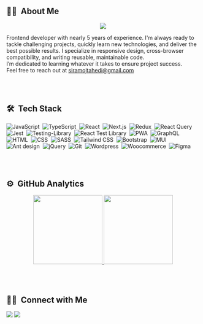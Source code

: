 ## 👩‍💻 &nbsp;About Me

<p align="center">
  <a href="https://skillicons.dev">
    <img src="https://skillicons.dev/icons?i=js,ts,react,nextjs" />
  </a>
</p>

Frontend developer with nearly 5 years of experience. I'm always ready to tackle challenging projects, quickly learn new technologies, and deliver the best possible results.
I specialize in responsive design, cross-browser compatibility, and writing reusable, maintainable code.<br/> I’m dedicated to learning whatever it takes to ensure project success.
<br/>
Feel free to reach out at siramojtahedi@gmail.com

<br/>
<br/>

## 🛠 &nbsp;Tech Stack

![JavaScript](https://img.shields.io/badge/-JavaScript-05122A?style=for-the-badge&logo=javascript)&nbsp;
![TypeScript](https://img.shields.io/badge/-TypeScript-05122A?style=for-the-badge&logo=typescript)&nbsp;
![React](https://img.shields.io/badge/-React-05122A?style=for-the-badge&logo=react)&nbsp;
![Next.js](https://img.shields.io/badge/-Next.js-05122A?style=for-the-badge&logo=next.js)&nbsp;
![Redux](https://img.shields.io/badge/-Redux-05122A?style=for-the-badge&logo=redux&logoColor=764ABC)&nbsp;
![React Query](https://img.shields.io/badge/-ReactQuery-05122A?style=for-the-badge&logo=reactQuery&logoColor=FF4154)&nbsp;
![Jest](https://img.shields.io/badge/-Jest-05122A?style=for-the-badge&logo=jest&logoColor=C21325)&nbsp;
![Testing-Library](https://img.shields.io/badge/-TestingLibrary-05122A?style=for-the-badge&logo=testing-library&logoColor=C21325)&nbsp;
![React Test Library](https://img.shields.io/badge/-Jest-05122A?style=for-the-badge&logo=jest&logoColor=C21325)&nbsp;
![PWA](https://img.shields.io/badge/-PWA-05122A?style=for-the-badge&logo=pwa&logoColor=C21325)&nbsp;
![GraphQL](https://img.shields.io/badge/-GraphQL-05122A?style=for-the-badge&logo=graphql&logoColor=FF4154)&nbsp;
![HTML](https://img.shields.io/badge/-HTML-05122A?style=for-the-badge&logo=HTML5)&nbsp;
![CSS](https://img.shields.io/badge/-CSS-05122A?style=for-the-badge&logo=CSS3&logoColor=1572B6)&nbsp;
![SASS](https://img.shields.io/badge/-SASS-05122A?style=for-the-badge&logo=sass&logoColor=CC6699)&nbsp;
![Tailwind CSS](https://img.shields.io/badge/-TailwindCSS-05122A?style=for-the-badge&logo=tailwindCSS&logoColor=06B6D4)&nbsp;
![Bootstrap](https://img.shields.io/badge/-Bootstrap-05122A?style=for-the-badge&logo=bootstrap&logoColor=563D7C)&nbsp;
![MUI](https://img.shields.io/badge/-MUI-05122A?style=for-the-badge&logo=mui&logoColor=007FFF)&nbsp;
![Ant design](https://img.shields.io/badge/-Antdesign-05122A?style=for-the-badge&logo=Antdesign)&nbsp;
![jQuery](https://img.shields.io/badge/-jQuery-05122A?style=for-the-badge&logo=jQuery)&nbsp;
![Git](https://img.shields.io/badge/-Git-05122A?style=for-the-badge&logo=git)&nbsp;
![Wordpress](https://img.shields.io/badge/-Wordpress-05122A?style=for-the-badge&logo=Wordpress)&nbsp;
![Woocommerce](https://img.shields.io/badge/-Woocommerce-05122A?style=for-the-badge&logo=Woocommerce)&nbsp;
![Figma](https://img.shields.io/badge/-Figma-05122A?style=for-the-badge&logo=figma)&nbsp;

<br/>
<br/>

## ⚙️ &nbsp;GitHub Analytics

<p align="center">
<a href="https://github.com/smae1993">
  <img height="180em" src="https://github-readme-stats-eight-theta.vercel.app/api?username=smae1993&show_icons=true&theme=algolia&include_all_commits=true&count_private=true"/>
  <img height="180em" src="https://github-readme-stats-eight-theta.vercel.app/api/top-langs/?username=smae1993&layout=compact&langs_count=8&theme=algolia"/>
</a>
</p>

<br/>
<br/>

## 🤝🏻 &nbsp;Connect with Me

<p align="left">
<a href="https://www.linkedin.com/in/smae1993"><img src="https://img.shields.io/badge/-LinkedIn-0077B5?style=flat&logo=Linkedin&logoColor=white"/></a>
<a href="mailto:smae1993@gmail.com"><img src="https://img.shields.io/badge/-Gmail-D14836?style=flat&logo=Gmail&logoColor=white"/></a>
</p>
